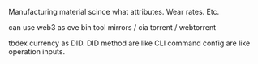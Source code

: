 Manufacturing material scince what attributes. Wear rates. Etc. 


can use web3 as cve bin tool mirrors / cia torrent / webtorrent

tbdex currency as DID. DID method are like CLI command config are like operation inputs.